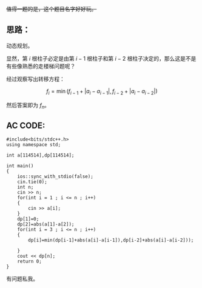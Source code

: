 ~~值得一题的是，这个题目名字好好玩。~~

## 思路：

动态规划。

显然，第 $i$ 根柱子必定是由第 $i-1$ 根柱子和第 $i-2$ 根柱子决定的，那么这是不是有些像熟悉的走楼梯问题呢？

经过观察写出转移方程：

$$f_i=\min(f_{i-1}+|a_i-a_{i-1}|,f_{i-2}+|a_i-a_{i-2}|)$$

然后答案即为 $f_n$。

## AC CODE:
```
#include<bits/stdc++.h>
using namespace std;

int a[114514],dp[114514];

int main()
{
	ios::sync_with_stdio(false);
	cin.tie(0);
	int n;
	cin >> n;
	for(int i = 1 ; i <= n ; i++)
	{
		cin >> a[i];
	}
	dp[1]=0;
	dp[2]=abs(a[1]-a[2]);
	for(int i = 3 ; i <= n ; i++)
	{
		dp[i]=min(dp[i-1]+abs(a[i]-a[i-1]),dp[i-2]+abs(a[i]-a[i-2]));

	}
	cout << dp[n];
	return 0;
}

```
有问题私我。